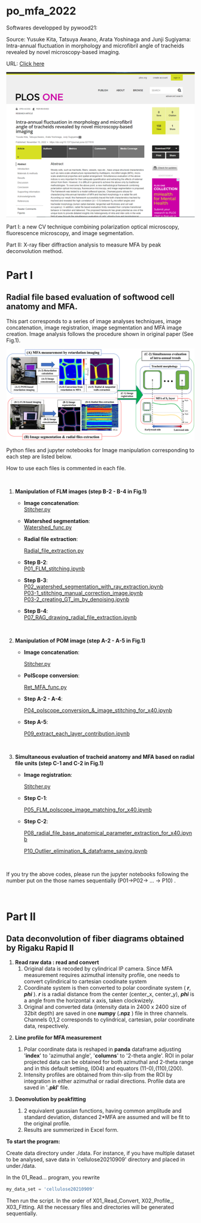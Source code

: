 # po_mfa_2022
Softwares developped by pywood21: 

Source: Yusuke Kita, Tatsuya Awano, Arata Yoshinaga and Junji Sugiyama: Intra-annual fluctuation in morphology and microfibril angle of tracheids revealed by novel microscopy-based imaging. <br>

URL: [Click here](https://journals.plos.org/plosone/article?id=10.1371/journal.pone.0277616) <br>

<img src="./img/paper_face.png" style="zoom:50%;" />



Part I: a new CV technique combining polarization optical microscopy, fluorescence microscopy, and image segmentation.

Part II: X-ray fiber diffraction analysis to measure MFA by peak deconvolution method.



# Part I

## Radial file based evaluation of softwood cell anatomy and MFA.

This part corresponds to a series of image analyses techniques, image concatenation, image registration, image segmentation and MFA image creation.  Image analysis follows the procedure shown in original paper (See Fig.1).<br>

<img src="./img/Fig.1.png" style="zoom:50%;" /><br>

Python files and jupyter notebooks for Image manipulation corresponding to each step are listed below. <br>

How to use each files is commented in each file.<br>

&nbsp;

1. **Manipulation of FLM images (step B-2 - B-4 in Fig.1)** <br>

   - **Image concatenation**:<br>[Stitcher.py](./common/Stitcher.py)<br>

   - **Watershed segmentation**: <br> [Watershed_func.py](./common/Watershed_func.py)<br>

   - **Radial file extraction**: <br>

     [Radial_file_extraction.py](./common/Radial_file_extraction.py) <br>

   - **Step B-2**:<br> [P01_FLM_stitching.ipynb](./jupyternotebooks/POM&FLM/P01_FLM_stitching.ipynb)<br>

   - **Step B-3**:<br>[P02_watershed_segmentation_with_ray_extraction.ipynb](./jupyternotebooks/POM&FLM/P02_watershed_segmentation_with_ray_extraction.ipynb)<br>[P03-1_stitching_manual_correction_image.ipynb](./jupyter_notebooks/POM&FLM/P03-1_stitching_manual_correction_image.ipynb)<br>[P03-2_creating_GT_im_by_denoising.ipynb](./jupyter_notebooks/POM&FLM/P03-2_creating_GT_im_by_denoising.ipynb)<br>

   - **Step B-4**:<br>[P07_RAG_drawing_radial_file_extraction.ipynb](./jupyternotebooks/POM&FLM/P07_RAG_drawing_radial_file_extraction.ipynb)<br>

&nbsp;

2. **Manipulation of POM image (step A-2 - A-5 in Fig.1)** <br>

   - **Image concatenation**: <br>

     [Stitcher.py](./common/Stitcher.py)<br>

   - **PolScope conversion**: <br>

     [Ret_MFA_func.py](./common/Ret_MFA_func.py) <br>

   - **Step A-2 - A-4**: <br>

     [P04_polscope_conversion_&_image_stitching_for_x40.ipynb](./jupyter_notebooks/POM%26FLM/P04_polscope_conversion_%26_image_stitching_for_x40.ipynb)<br>

   - **Step A-5**:

     [P09_extract_each_layer_contribution.ipynb](./jupyter_notebooks/POM&FLM/P09_extract_each_layer_contribution.ipynb)<br>

&nbsp;

3. **Simultaneous evaluation of tracheid anatomy and MFA based on radial file units (step C-1 and C-2 in Fig.1)** <br>

   - **Image registration**: <br>

     [Stitcher.py](./common/Stitcher.py)<br>

   - **Step C-1**:<br>

     [P05_FLM_polscope_image_matching_for_x40.ipynb](./jupyter_notebooks/POM&FLM/P05_FLM_polscope_image_matching_for_x40.ipynb)<br>

   - **Step C-2**:<br>

     [P08_radial_file_base_anatomical_parameter_extraction_for_x40.ipynb](./jupyter_notebooks/POM&FLM/P08_radial_file_base_anatomical_parameter_extraction_for_x40.ipynb)<br>

     [P10_Outlier_elimination_&_dataframe_saving.ipynb](./jupyter_notebooks/POM&FLM/P10_Outlier_elimination_%26_dataframe_saving.ipynb)<br>

&nbsp;

If you try the above codes, please run the jupyter notebooks following the number put on the those names sequentially (P01->P02-> ... -> P10) .<br>

&nbsp;

# Part II

## Data deconvolution of fiber diagrams obtained by Rigaku Rapid II 



1) **Read raw data  : read and convert**
   1) Original data is recoded by cylindrical IP camera. Since MFA measurement requires azimuthal intensity profile, one needs to convert cylindirical to cartesian coodinate system
   2) Coordinate system is then converted to polar coordinate system ( ***r***, ***phi*** ). ***r*** is a radial distance from the center (center_x, center_y), ***phi*** is a angle from the horizontal x axis, taken clockwizely.
   3) Original and converted data (intensity data in 2400 x 2400 size of 32bit depth) are saved in one **numpy** (**.npz** ) file in three channels. Channels 0,1,2 corresponds to cylindrical, cartesian, polar coordinate data, respectively.

2. **Line profile for MFA measurement**
   1. Polar coordinate data is reshaped in **panda** dataframe adjusting '**index**' to 'azimuthal angle', '**columns**' to '2-theta angle'. ROI in polar projected data can be obtained for both azimuthal and 2-theta range and in this default settiing, (004) and equators (11-0),(110),(200).  
   2. Intensity profiles are obtained from thin-slip from the ROI by integration in either azimuthal or radial directions. Profile data are saved in '***.pkl***' file.

3. **Deonvolution by peakfitting**
   1. 2 equivalent gaussian functions, having common amplitude and standard deviation, distanced 2*MFA are assumed and will be fit to the original profile.
   2. Results are summerized in Excel form.



**To start the program:**

Create data directory under ./data. For instance, if you have multiple dataset to be analysed, save data in 'cellulose20210909' directory and placed in under./data.

In the 01_Read... program, you rewrite

```python
my_data_set = 'cellulose20210909'
```

Then run the script. In the order of X01_Read_Convert, X02_Profile_, X03_Fitting. All the necessary files and directories will be generated sequentially.
